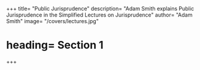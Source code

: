 +++
title=  "Public Jurisprudence"
description=  "Adam Smith explains Public Jurisprudence in the Simplified Lectures on Jurisprudence"
author=  "Adam Smith"
image=  "/covers/lectures.jpg"
# heading=  Section 1
+++
